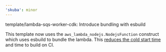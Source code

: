 ```yaml
---
'skuba': minor
---
```


template/lambda-sqs-worker-cdk: Introduce bundling with esbuild

This template now uses the `aws_lambda_nodejs.NodejsFunction` construct which uses esbuild to bundle the lambda. This [reduces the cold start time](https://aws.amazon.com/blogs/developer/reduce-lambda-cold-start-times-migrate-to-aws-sdk-for-javascript-v3/) and time to build on CI. 

